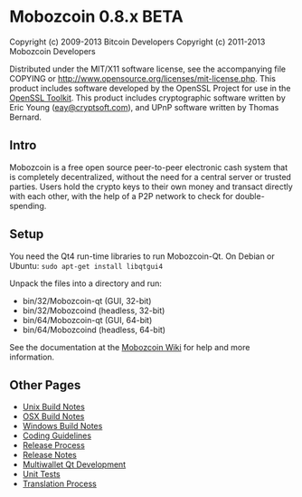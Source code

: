Mobozcoin 0.8.x BETA
====================

Copyright (c) 2009-2013 Bitcoin Developers
Copyright (c) 2011-2013 Mobozcoin Developers

Distributed under the MIT/X11 software license, see the accompanying
file COPYING or http://www.opensource.org/licenses/mit-license.php.
This product includes software developed by the OpenSSL Project for use in the [OpenSSL Toolkit](http://www.openssl.org/). This product includes
cryptographic software written by Eric Young ([eay@cryptsoft.com](mailto:eay@cryptsoft.com)), and UPnP software written by Thomas Bernard.


Intro
---------------------
Mobozcoin is a free open source peer-to-peer electronic cash system that is
completely decentralized, without the need for a central server or trusted
parties.  Users hold the crypto keys to their own money and transact directly
with each other, with the help of a P2P network to check for double-spending.


Setup
---------------------
You need the Qt4 run-time libraries to run Mobozcoin-Qt. On Debian or Ubuntu:
	`sudo apt-get install libqtgui4`

Unpack the files into a directory and run:

- bin/32/Mobozcoin-qt (GUI, 32-bit)
- bin/32/Mobozcoind (headless, 32-bit)
- bin/64/Mobozcoin-qt (GUI, 64-bit)
- bin/64/Mobozcoind (headless, 64-bit)

See the documentation at the [Mobozcoin Wiki](http://Mobozcoin.info)
for help and more information.


Other Pages
---------------------
- [Unix Build Notes](build-unix.md)
- [OSX Build Notes](build-osx.md)
- [Windows Build Notes](build-msw.md)
- [Coding Guidelines](coding.md)
- [Release Process](release-process.md)
- [Release Notes](release-notes.md)
- [Multiwallet Qt Development](multiwallet-qt.md)
- [Unit Tests](unit-tests.md)
- [Translation Process](translation_process.md)
